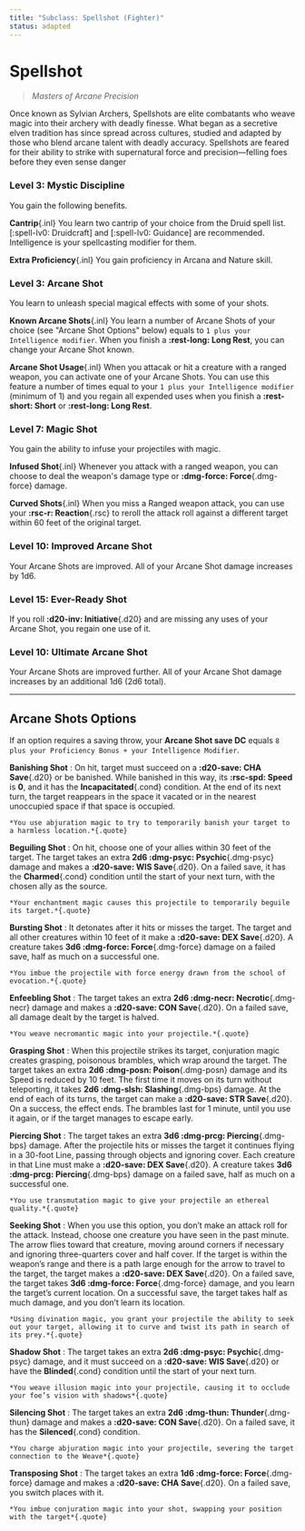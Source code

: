```yaml
---
title: "Subclass: Spellshot (Fighter)"
status: adapted
---
```


<p style="display:none">
Masters of Arcane Precision
</p>

# Spellshot

> *Masters of Arcane Precision*

Once known as Sylvian Archers, Spellshots are elite combatants who weave magic into their archery with deadly finesse. What began as a secretive elven tradition has since spread across cultures, studied and adapted by those who blend arcane talent with deadly accuracy. Spellshots are feared for their ability to strike with supernatural force and precision—felling foes before they even sense danger

### Level 3: Mystic Discipline

You gain the following benefits.

**Cantrip**{.inl} You learn two cantrip of your choice from the Druid spell list. [:spell-lv0: Druidcraft] and [:spell-lv0: Guidance] are recommended. Intelligence is your spellcasting modifier for them.

**Extra Proficiency**{.inl} You gain proficiency in Arcana and Nature skill.

### Level 3: Arcane Shot

You learn to unleash special magical effects with some of your shots. 

**Known Arcane Shots**{.inl} You learn a number of Arcane Shots of your choice (see "Arcane Shot Options" below) equals to `1 plus your Intelligence modifier`. When you finish a **:rest-long: Long Rest**, you can change your Arcane Shot known.

**Arcane Shot Usage**{.inl} When you attacak or hit a creature with a ranged weapon, you can activate one of your Arcane Shots. You can use this feature a number of times equal to your `1 plus your Intelligence modifier` (minimum of 1) and you regain all expended uses when you finish a **:rest-short: Short** or **:rest-long: Long Rest**.

### Level 7: Magic Shot

You gain the ability to infuse your projectiles with magic. 

**Infused Shot**{.inl} Whenever you attack with a ranged weapon, you can choose to deal the weapon's damage type or **:dmg-force: Force**{.dmg-force} damage.

**Curved Shots**{.inl} When you miss a Ranged weapon attack, you can use your **:rsc-r: Reaction**{.rsc} to reroll the attack roll against a different target within 60 feet of the original target.

### Level 10: Improved Arcane Shot

Your Arcane Shots are improved. All of your Arcane Shot damage increases by 1d6.

### Level 15: Ever-Ready Shot

If you roll **:d20-inv: Initiative**{.d20} and are missing any uses of your Arcane Shot, you regain one use of it.

### Level 10: Ultimate Arcane Shot

Your Arcane Shots are improved further. All of your Arcane Shot damage increases by an additional 1d6 (2d6 total).

---

## Arcane Shots Options

If an option requires a saving throw, your **Arcane Shot save DC** equals `8 plus your Proficiency Bonus + your Intelligence Modifier`.

**Banishing Shot**
:   On hit, target must succeed on a **:d20-save: CHA Save**{.d20} or be banished. While banished in this way, its **:rsc-spd: Speed** is **0**, and it has the **Incapacitated**{.cond} condition. At the end of its next turn, the target reappears in the space it vacated or in the nearest unoccupied space if that space is occupied.

    *You use abjuration magic to try to temporarily banish your target to a harmless location.*{.quote}

**Beguiling Shot**
:   On hit, choose one of your allies within 30 feet of the target. The target takes an extra **2d6 :dmg-psyc: Psychic**{.dmg-psyc} damage and makes a **:d20-save: WIS Save**{.d20}. On a failed save, it has the **Charmed**{.cond} condition until the start of your next turn, with the chosen ally as the source.

    *Your enchantment magic causes this projectile to temporarily beguile its target.*{.quote}

**Bursting Shot**
:   It detonates after it hits or misses the target. The target and all other creatures within 10 feet of it make a **:d20-save: DEX Save**{.d20}. A creature takes **3d6 :dmg-force: Force**{.dmg-force} damage on a failed save, half as much on a successful one.

    *You imbue the projectile with force energy drawn from the school of evocation.*{.quote}

**Enfeebling Shot**
:   The target takes an extra **2d6 :dmg-necr: Necrotic**{.dmg-necr} damage and makes a **:d20-save: CON Save**{.d20}. On a failed save, all damage dealt by the target is halved.

    *You weave necromantic magic into your projectile.*{.quote}

**Grasping Shot**
:   When this projectile strikes its target, conjuration magic creates grasping, poisonous brambles, which wrap around the target. The target takes an extra **2d6 :dmg-posn: Poison**{.dmg-posn} damage and its Speed is reduced by 10 feet. The first time it moves on its turn without teleporting, it takes **2d6 :dmg-slsh: Slashing**{.dmg-bps} damage. At the end of each of its turns, the target can make a **:d20-save: STR Save**{.d20}. On a success, the effect ends. The brambles last for 1 minute, until you use it again, or if the target manages to escape early.

**Piercing Shot**
:   The target takes an extra **3d6 :dmg-prcg: Piercing**{.dmg-bps} damage. After the projectile hits or misses the target it continues flying in a 30-foot Line, passing through objects and ignoring cover. Each creature in that Line must make a **:d20-save: DEX Save**{.d20}. A creature takes **3d6 :dmg-prcg: Piercing**{.dmg-bps} damage on a failed save, half as much on a successful one.

    *You use transmutation magic to give your projectile an ethereal quality.*{.quote}

**Seeking Shot**
:   When you use this option, you don’t make an attack roll for the attack. Instead, choose one creature you have seen in the past minute. The arrow flies toward that creature, moving around corners if necessary and ignoring three-quarters cover and half cover. If the target is within the weapon’s range and there is a path large enough for the arrow to travel to the target, the target makes a **:d20-save: DEX Save**{.d20}. On a failed save, the target takes **3d6 :dmg-force: Force**{.dmg-force} damage, and you learn the target’s current location. On a successful save, the target takes half as much damage, and you don’t learn its location.

    *Using divination magic, you grant your projectile the ability to seek out your target, allowing it to curve and twist its path in search of its prey.*{.quote}

**Shadow Shot**
:   The target takes an extra **2d6 :dmg-psyc: Psychic**{.dmg-psyc} damage, and it must succeed on a **:d20-save: WIS Save**{.d20} or have the **Blinded**{.cond} condition until the start of your next turn.

    *You weave illusion magic into your projectile, causing it to occlude your foe’s vision with shadows*{.quote}

**Silencing Shot**
:   The target takes an extra **2d6 :dmg-thun: Thunder**{.dmg-thun} damage and makes a **:d20-save: CON Save**{.d20}. On a failed save, it has the **Silenced**{.cond} condition.

    *You charge abjuration magic into your projectile, severing the target connection to the Weave*{.quote}

**Transposing Shot**
:   The target takes an extra **1d6 :dmg-force: Force**{.dmg-force} damage and makes a **:d20-save: CHA Save**{.d20}. On a failed save, you switch places with it.

    *You imbue conjuration magic into your shot, swapping your position with the target*{.quote}
